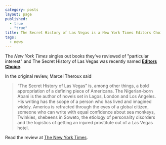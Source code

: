 ```yaml
---
category: posts
layout: page
published: 
  - true
  - "true"
title: The Secret History of Las Vegas is a New York Times Editors Choice
tags: 
  - news
---
```


The *New York Times* singles out books they've reviewed of "particular interest" and The Secret History of Las Vegas was recently named [**Editors Choice**](http://www.nytimes.com/2014/02/02/books/review/editors-choice.html).

In the original review, Marcel Theroux said
> “The Secret History of Las Vegas” is, among other things, a bold appropriation of a defining piece of Americana. The Nigerian-born Abani is the author of novels set in Lagos, London and Los Angeles. His writing has the scope of a person who has lived and imagined widely. America is refracted through the eyes of a global citizen, someone who can write with equal confidence about sea monkeys, Twinkies, shebeens in Soweto, the etiology of personality disorders and the logistics of getting an injured prostitute out of a Las Vegas hotel.

Read the review at [The New York Times](http://www.nytimes.com/2014/01/26/books/review/chris-abanis-secret-history-of-las-vegas.html).